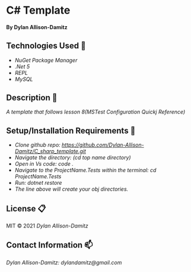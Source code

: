 # C# Template 


#### By Dylan Allison-Damitz

## Technologies Used :floppy_disk:
* _NuGet Package Manager_
* _.Net 5_
* _REPL_
* _MySQL_

## Description :page_with_curl:
_A template that follows lesson 8(MSTest Configuration Quickj Reference)_

## Setup/Installation Requirements :triangular_ruler:

* _Clone github repo: https://github.com/Dylan-Allison-Damitz/C_sharp_template.git_
* _Navigate the directory: (cd top name directory)_
* _Open in Vs code: code ._
* _Navigate to the ProjectName.Tests within the terminal: cd ProjectName.Tests_
* _Run: dotnet restore_
* _The line above will create your obj directories._

## License :clipboard:
MIT &copy; 2021 _Dylan Allison-Damitz_
## Contact Information :mailbox:

_Dylan Allison-Damitz:
dylandamitz@gmail.com_
